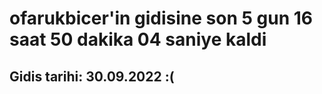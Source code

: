 # ofarukbicer'in gidisine son 5 gun 16 saat 50 dakika 04 saniye kaldi

## Gidis tarihi: 30.09.2022 :(